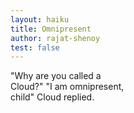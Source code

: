 ```yaml
---
layout: haiku
title: Omnipresent
author: rajat-shenoy
test: false
---
```


"Why are you called a<br>
Cloud?" "I am omnipresent,<br>
child" Cloud replied.<br>
